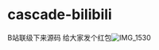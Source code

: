 # cascade-bilibili
B站联级下来源码
给大家发个红包![IMG_1530](https://user-images.githubusercontent.com/12629108/136650437-9ff3c7b3-ec85-48ac-bcfc-74c2b01bc224.PNG)
